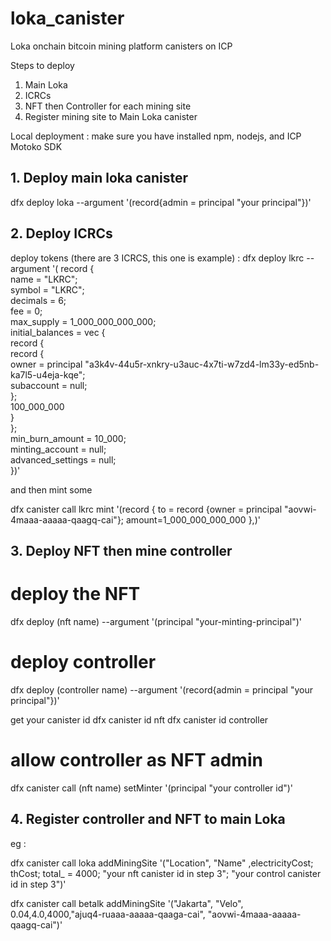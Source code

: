 # loka_canister

Loka onchain bitcoin mining platform canisters on ICP

Steps to deploy
1. Main Loka
2. ICRCs
3. NFT then Controller for each mining site
4. Register mining site to Main Loka canister


Local deployment :
make sure you have installed npm, nodejs, and ICP Motoko SDK


## 1. Deploy main loka canister
dfx deploy loka --argument '(record{admin = principal "your principal"})'

## 2. Deploy ICRCs

deploy tokens (there are 3 ICRCS, this one is example) :
dfx deploy lkrc --argument '( record {                     
      name = "LKRC";                         
      symbol = "LKRC";                           
      decimals = 6;                                           
      fee = 0;                                        
      max_supply = 1_000_000_000_000;                         
      initial_balances = vec {                                
          record {                                            
              record {                                        
                  owner = principal "a3k4v-44u5r-xnkry-u3auc-4x7ti-w7zd4-lm33y-ed5nb-ka7l5-u4eja-kqe";   
                  subaccount = null;                          
              };                                              
              100_000_000                                 
          }                                                   
      };                                                      
      min_burn_amount = 10_000;                         
      minting_account = null;                                 
      advanced_settings = null;                               
  })'

and then mint some

dfx canister call lkrc mint '(record {
  to = record {owner = principal "aovwi-4maaa-aaaaa-qaagq-cai"};
  amount=1_000_000_000_000
},)'


## 3. Deploy NFT then mine controller

# deploy the NFT
dfx deploy (nft name) --argument '(principal "your-minting-principal")'

# deploy controller
dfx deploy (controller name) --argument '(record{admin = principal "your principal"})'

get your canister id
dfx canister id nft
dfx canister id controller

# allow controller as NFT admin
dfx canister call (nft name) setMinter '(principal "your controller id")'



## 4. Register controller and NFT to main Loka
eg :

dfx canister call loka addMiningSite '("Location", "Name" ,electricityCost; thCost; total_ = 4000; "your nft canister id in step 3"; "your control canister id in step 3")'

dfx canister call betalk addMiningSite '("Jakarta", "Velo", 0.04,4.0,4000,"ajuq4-ruaaa-aaaaa-qaaga-cai", "aovwi-4maaa-aaaaa-qaagq-cai")'

